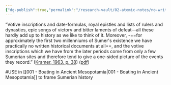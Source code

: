 ```yaml
---
{"dg-publish":true,"permalink":"/research-vault/02-atomic-notes/no-written-records-exist-for-the-first-two-millenia-of-sumerian-history/"}
---
```


“Votive inscriptions and date-formulas, royal epistles and lists of rulers and dynasties, epic songs of victory and bitter laments of defeat—all these hardly add up to history as we like to think of it. Moreover, -==for approximately the first two millenniums of Sumer's existence we have practically no written historical documents at all==, and the votive inscriptions which we have from the later periods come from only a few Sumerian sites and therefore tend to give a one-sided picture of the events they record.” ([Kramer, 1963, p. 38](zotero://select/library/items/TI24BNVH)) ([pdf](zotero://open-pdf/library/items/EY8R4485?page=38&annotation=YT7PQRNT))

#USE in [[001 - Boating in Ancient Mesopotamia\|001 - Boating in Ancient Mesopotamia]] to frame Sumerian history